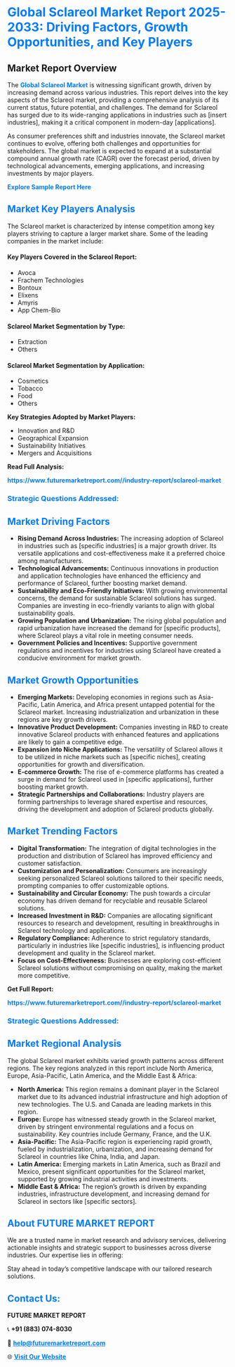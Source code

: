 <h1 style="color: #007BFF;">Global Sclareol Market Report 2025-2033: Driving Factors, Growth Opportunities, and Key Players</h1>

<section id="overview">
<h2>Market Report Overview</h2>
<p>The <a href="https://www.futuremarketreport.com//industry-report/sclareol-market" style="color: #007BFF; text-decoration: none;"><strong>Global Sclareol Market</strong></a> is witnessing significant growth, driven by increasing demand across various industries. This report delves into the key aspects of the Sclareol market, providing a comprehensive analysis of its current status, future potential, and challenges. The demand for Sclareol has surged due to its wide-ranging applications in industries such as [insert industries], making it a critical component in modern-day [applications].</p>
<p>As consumer preferences shift and industries innovate, the Sclareol market continues to evolve, offering both challenges and opportunities for stakeholders. The global market is expected to expand at a substantial compound annual growth rate (CAGR) over the forecast period, driven by technological advancements, emerging applications, and increasing investments by major players.</p>
</section>

<section id="overview">
<p><a href="https://www.futuremarketreport.com//request-sample/reportId=57034" style="color: #007BFF; text-decoration: none;"><strong>Explore Sample Report Here</strong></a></p>
</section>

<section id="key-players">
<h2 style="color: #007BFF;">Market Key Players Analysis</h2>
<p>The Sclareol market is characterized by intense competition among key players striving to capture a larger market share. Some of the leading companies in the market include:</p>
<h4>Key Players Covered in the Sclareol Report:</h4>
<ul><li>Avoca</li><li>Frachem Technologies</li><li>Bontoux</li><li>Elixens</li><li>Amyris</li><li>App Chem-Bio</li></ul>
<h4>Sclareol Market Segmentation by Type:</h4>
<ul><li>Extraction</li><li>Others</li></ul>

<h4>Sclareol Market Segmentation by Application:</h4>
<ul><li>Cosmetics</li><li>Tobacco</li><li>Food</li><li>Others</li></ul>
<p><strong>Key Strategies Adopted by Market Players:</strong></p>
<ul>
<li>Innovation and R&D</li>
<li>Geographical Expansion</li>
<li>Sustainability Initiatives</li>
<li>Mergers and Acquisitions</li>
</ul>
</section>

<section>
<p><strong>Read Full Analysis: </strong></p><a href="https://www.futuremarketreport.com//industry-report/sclareol-market" style="color: #007BFF; text-decoration: none;"><strong>https://www.futuremarketreport.com//industry-report/sclareol-market</strong></a>
<h3 style="color: #007BFF;">Strategic Questions Addressed:</h3>
</section>

<section id="driving-factors">
<h2 style="color: #007BFF;">Market Driving Factors</h2>
<ul>
<li><strong>Rising Demand Across Industries:</strong> The increasing adoption of Sclareol in industries such as [specific industries] is a major growth driver. Its versatile applications and cost-effectiveness make it a preferred choice among manufacturers.</li>
<li><strong>Technological Advancements:</strong> Continuous innovations in production and application technologies have enhanced the efficiency and performance of Sclareol, further boosting market demand.</li>
<li><strong>Sustainability and Eco-Friendly Initiatives:</strong> With growing environmental concerns, the demand for sustainable Sclareol solutions has surged. Companies are investing in eco-friendly variants to align with global sustainability goals.</li>
<li><strong>Growing Population and Urbanization:</strong> The rising global population and rapid urbanization have increased the demand for [specific products], where Sclareol plays a vital role in meeting consumer needs.</li>
<li><strong>Government Policies and Incentives:</strong> Supportive government regulations and incentives for industries using Sclareol have created a conducive environment for market growth.</li>
</ul>
</section>

<section id="growth-opportunities">
<h2 style="color: #007BFF;">Market Growth Opportunities</h2>
<ul>
<li><strong>Emerging Markets:</strong> Developing economies in regions such as Asia-Pacific, Latin America, and Africa present untapped potential for the Sclareol market. Increasing industrialization and urbanization in these regions are key growth drivers.</li>
<li><strong>Innovative Product Development:</strong> Companies investing in R&D to create innovative Sclareol products with enhanced features and applications are likely to gain a competitive edge.</li>
<li><strong>Expansion into Niche Applications:</strong> The versatility of Sclareol allows it to be utilized in niche markets such as [specific niches], creating opportunities for growth and diversification.</li>
<li><strong>E-commerce Growth:</strong> The rise of e-commerce platforms has created a surge in demand for Sclareol used in [specific applications], further boosting market growth.</li>
<li><strong>Strategic Partnerships and Collaborations:</strong> Industry players are forming partnerships to leverage shared expertise and resources, driving the development and adoption of Sclareol products globally.</li>
</ul>
</section>

<section id="trending-factors">
<h2 style="color: #007BFF;">Market Trending Factors</h2>
<ul>
<li><strong>Digital Transformation:</strong> The integration of digital technologies in the production and distribution of Sclareol has improved efficiency and customer satisfaction.</li>
<li><strong>Customization and Personalization:</strong> Consumers are increasingly seeking personalized Sclareol solutions tailored to their specific needs, prompting companies to offer customizable options.</li>
<li><strong>Sustainability and Circular Economy:</strong> The push towards a circular economy has driven demand for recyclable and reusable Sclareol solutions.</li>
<li><strong>Increased Investment in R&D:</strong> Companies are allocating significant resources to research and development, resulting in breakthroughs in Sclareol technology and applications.</li>
<li><strong>Regulatory Compliance:</strong> Adherence to strict regulatory standards, particularly in industries like [specific industries], is influencing product development and quality in the Sclareol market.</li>
<li><strong>Focus on Cost-Effectiveness:</strong> Businesses are exploring cost-efficient Sclareol solutions without compromising on quality, making the market more competitive.</li>
</ul>
</section>

<section>
<p><strong>Get Full Report: </strong></p><a href="https://www.futuremarketreport.com//industry-report/sclareol-market" style="color: #007BFF; text-decoration: none;"><strong>https://www.futuremarketreport.com//industry-report/sclareol-market</strong></a>
<h3 style="color: #007BFF;">Strategic Questions Addressed:</h3>
</section>


<section id="regional-analysis">
<h2 style="color: #007BFF;">Market Regional Analysis</h2>
<p>The global Sclareol market exhibits varied growth patterns across different regions. The key regions analyzed in this report include North America, Europe, Asia-Pacific, Latin America, and the Middle East & Africa:</p>
<ul>
<li><strong>North America:</strong> This region remains a dominant player in the Sclareol market due to its advanced industrial infrastructure and high adoption of new technologies. The U.S. and Canada are leading markets in this region.</li>
<li><strong>Europe:</strong> Europe has witnessed steady growth in the Sclareol market, driven by stringent environmental regulations and a focus on sustainability. Key countries include Germany, France, and the U.K.</li>
<li><strong>Asia-Pacific:</strong> The Asia-Pacific region is experiencing rapid growth, fueled by industrialization, urbanization, and increasing demand for Sclareol in countries like China, India, and Japan.</li>
<li><strong>Latin America:</strong> Emerging markets in Latin America, such as Brazil and Mexico, present significant opportunities for the Sclareol market, supported by growing industrial activities and investments.</li>
<li><strong>Middle East & Africa:</strong> The region’s growth is driven by expanding industries, infrastructure development, and increasing demand for Sclareol in sectors like [specific sectors].</li>
</ul>
</section>

<footer>
<h2 style="color: #007BFF;">About FUTURE MARKET REPORT</h2>
<p>We are a trusted name in market research and advisory services, delivering actionable insights and strategic support to businesses across diverse industries. Our expertise lies in offering:</p>

<p>Stay ahead in today’s competitive landscape with our tailored research solutions.</p>

<h2 style="color: #007BFF;">Contact Us:</h2>
<p><strong>FUTURE MARKET REPORT</strong></p>
<p>📞 <strong>+91 (883) 074-8030</strong></p>
<p>📧 <strong><a href="mailto:help@futuremarketreport.com" style="color: #007BFF;">help@futuremarketreport.com</a></strong></p>
<p>🌐 <strong><a href="https://www.futuremarketreport.com/" style="color: #007BFF;">Visit Our Website</a></strong></p>
</footer>